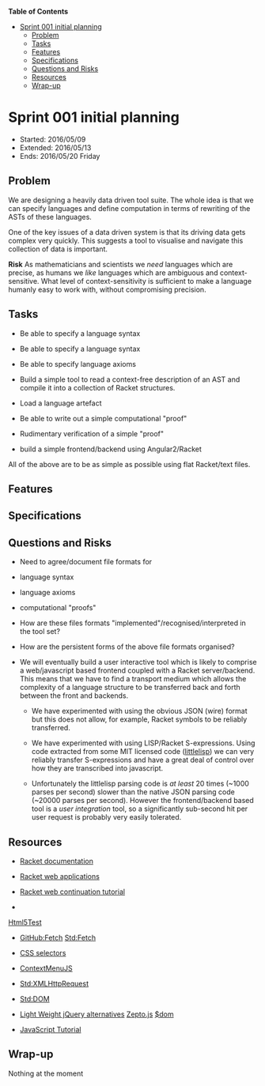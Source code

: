 **Table of Contents**

  - [Sprint 001 initial planning](#sprint-001-initial-planning)
    - [Problem](#problem)
    - [Tasks](#tasks)
    - [Features](#features)
    - [Specifications](#specifications)
    - [Questions and Risks](#questions-and-risks)
    - [Resources](#resources)
    - [Wrap-up](#wrap-up)

<!--- END TOC -->

# Sprint 001 initial planning

* Started: 2016/05/09
* Extended: 2016/05/13
* Ends: 2016/05/20 Friday

## Problem

We are designing a heavily data driven tool suite. The whole idea is that 
we can specify languages and define computation in terms of rewriting of 
the ASTs of these languages.

One of the key issues of a data driven system is that its driving data 
gets complex very quickly. This suggests a tool to visualise and navigate 
this collection of data is important.

**Risk** As mathematicians and scientists we *need* languages which are 
precise, as humans we *like* languages which are ambiguous and 
context-sensitive. What level of context-sensitivity is sufficient to 
make a language humanly easy to work with, without compromising 
precision.

## Tasks

* Be able to specify a language syntax
 * Be able to specify a language syntax
 * Be able to specify language axioms

* Build a simple tool to read a context-free description of an AST and 
  compile it into a collection of Racket structures.

* Load a language artefact

* Be able to write out a simple computational "proof"

* Rudimentary verification of a simple "proof"

* build a simple frontend/backend using Angular2/Racket

All of the above are to be as simple as possible using flat Racket/text files.

## Features

## Specifications

## Questions and Risks

* Need to agree/document file formats for
 * language syntax
 * language axioms
 * computational "proofs"

* How are these files formats "implemented"/recognised/interpreted in the 
tool set?

* How are the persistent forms of the above file formats organised?

* We will eventually build a user interactive tool which is likely to 
comprise a web/javascript based frontend coupled with a Racket 
server/backend. This means that we have to find a transport medium which 
allows the complexity of a language structure to be transferred back and 
forth between the front and backends.

  * We have experimented with using the obvious JSON (wire) format but 
    this does not allow, for example, Racket symbols to be reliably 
    transferred.

  * We have experimented with using LISP/Racket S-expressions. Using code 
    extracted from some MIT licensed code 
    ([littlelisp](https://github.com/maryrosecook/littlelisp)) we can 
    very reliably transfer S-expressions and have a great deal of control 
    over how they are transcribed into javascript.

  * Unfortunately the littlelisp parsing code is *at least* 20 times 
    (~1000 parses per second) slower than the native JSON parsing code 
    (~20000 parses per second). However the frontend/backend based tool 
    is a *user integration* tool, so a significantly sub-second hit per 
    user request is probably very easily tolerated.

## Resources

* [Racket documentation](https://docs.racket-lang.org/)

* [Racket web applications](https://docs.racket-lang.org/web-server/)

* [Racket web continuation 
tutorial](https://docs.racket-lang.org/continue/)

* 
[Html5Test](http://html5test.com/compare/browser/ie-10/chrome-44/firefox-40.html)

* [GitHub:Fetch](https://github.com/github/fetch) 
[Std:Fetch](https://fetch.spec.whatwg.org/)

* [CSS selectors](http://www.w3schools.com/cssref/css_selectors.asp)

* [ContextMenuJS](http://www.w3schools.com/cssref/css_selectors.asp)

* [Std:XMLHttpRequest](https://xhr.spec.whatwg.org/)

* [Std:DOM](https://dom.spec.whatwg.org/)

* [Light Weight jQuery alternatives](https://dom.spec.whatwg.org/) 
[Zepto.js](http://zeptojs.com/) 
[$dom](https://github.com/julienw/dollardom/)

* [JavaScript Tutorial](http://htmldog.com/guides/javascript/)



## Wrap-up

Nothing at the moment
